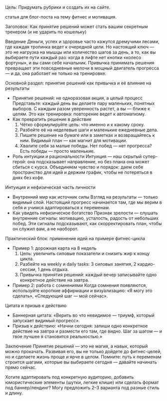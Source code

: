Цель: Придумать рубрики и создать их на сайте.

статья для блог-поста на тему фитнес и мотивация.

Заголовок: Как принятие решений может стать вашим секретным тренером (и не ударить по кошельку)

Введение
Деньги, успех и здоровье часто кажутся дремучими лесами, где каждая тропинка ведет к очередной цели. Но настоящий ключ — это не нагрузка на мышцы или количество шагов за день, а то, как вы выбираете пути каждый раз: когда в лифте нет кнопки «колесо фортуны», и вы сами себе начальник. Привычка принимать решения превращает эти повседневные мелочи в мощный двигатель прогресса — и да, она работает не только на тренировке.

Основной раздел: принятие решений как привычка и её влияние на результаты
- Принятие решений: не одноразовая акция, а целый процесс
  Представьте: каждый день вы делаете пару маленьких, понятных выборов. С каждым разом уверенность растет, а вы — ближе к целям. Это как тренировка: повторение ведет к автоматизму.
- Как превратить решение в действие
  1) Чётко сформулируйте цель: что именно и к какому сроку.
  2) Разбейте её на неделевые шаги и маленькие ежедневные дела.
  3) Пишите решение на бумаге или в заметках и возвращайтесь к ним. Видимый план — как магнит для мотивации.
  4) Хвалите себя за малые победы. Нет побед — нет прогресса? Есть победы — просто маленькие.
- Роль интуиции и рациональности
  Интуиция — наш скрытый супер-герой: она подсказывает направление, но без плана она может сбиться с курса. Объединяем чувство и порядок: даем себе пространство для идей и держим график, чтобы не потеряться в днях без кофе.

Интуиция и нефизическая часть личности
- Внутренний мир как источник силы
  Взгляд на результаты — только видимый слой. Настоящий прогресс начинается там, где мы верим в себя и учимся адаптироваться к переменам.
- Как увидеть нефизическое богатство
  Признак зрелости — слушать внутренние сигналы: мотивацию, усталость, радость от небольших побед. Эти сигналы подсказывают, как скорректировать план, чтобы он служил вам, а не наоборот.

Практический блок: применение идей на примере фитнес-цикла
- Пример 1: дорожная карта на 8 недель
  1) Цель: увеличить силовые показатели и снизить жир к концу цикла.
  2) Разбейте на weekly и daily tasks: 3 силовых занятия, 2 кардио-сессии, 1 день отдыха.
  3) Привычка принятия решений: каждый вечер записывайте одно конкретное действие на завтра.
- Пример 2: работа с сомнениями
  Когда сомнения появляются, используйте короткие аффирмации и визуализацию: «Я могу это сделать», «Следующий шаг — мой сейчас».

Цитата и призыв к действию
- Баннерная цитата: «Верить во что невидимое — триумф, который запускает видимый прогресс».
- Призыв к действию: «Начни сегодня: запиши одно конкретное действие на завтра и размести его там, где видно. Шаг за шагом — и твое лучшее я становится реальностью.»

Заключение
Принятие решений — это не магия, а навык, который можно прокачать. Развивая его, вы не только дойдете до фитнес-целей, но и сделаете жизнь проще и ярче в целом. Помните: путь к переменам строится шагами, которые вы выбираете сегодня — давайте начинать прямо сейчас.

Хотите адаптировать под конкретную аудиторию, добавить юмористические элементы (шутки, легкие клише) или сделать формат под баннер/лендинг? Могу предложить 2–3 варианта под разные стиль и длину.
